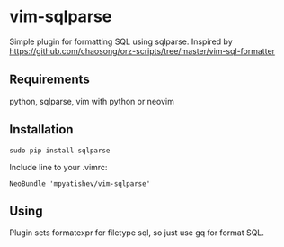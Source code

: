 # vim-sqlparse

Simple plugin for formatting SQL using sqlparse. Inspired by https://github.com/chaosong/orz-scripts/tree/master/vim-sql-formatter

## Requirements

python, sqlparse, vim with python or neovim

## Installation
```
sudo pip install sqlparse
```

Include line to your .vimrc:
```
NeoBundle 'mpyatishev/vim-sqlparse'
```

## Using

Plugin sets formatexpr for filetype sql, so just use gq for format SQL.
